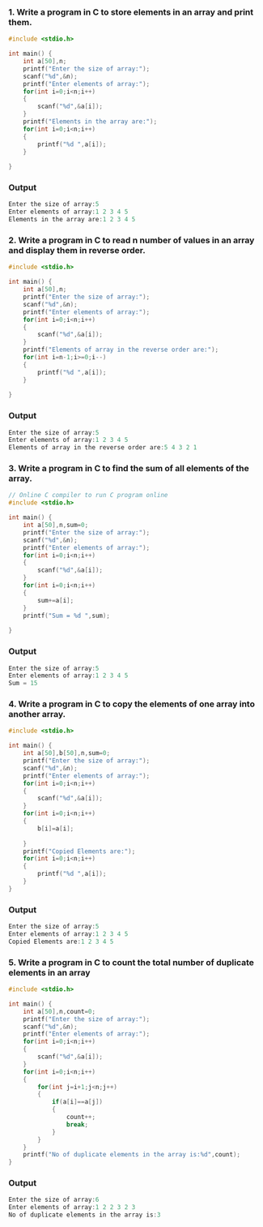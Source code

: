 ###  1. Write a program in C to store elements in an array and print them.
~~~c
#include <stdio.h>

int main() {
    int a[50],n;
    printf("Enter the size of array:");
    scanf("%d",&n);
    printf("Enter elements of array:");
    for(int i=0;i<n;i++)
    {
        scanf("%d",&a[i]);
    }
    printf("Elements in the array are:");
    for(int i=0;i<n;i++)
    {
        printf("%d ",a[i]);
    }
    
}
~~~
### Output
~~~c
Enter the size of array:5
Enter elements of array:1 2 3 4 5
Elements in the array are:1 2 3 4 5 
~~~
### 2. Write a program in C to read n number of values in an array and display them in reverse order.
~~~c
#include <stdio.h>

int main() {
    int a[50],n;
    printf("Enter the size of array:");
    scanf("%d",&n);
    printf("Enter elements of array:");
    for(int i=0;i<n;i++)
    {
        scanf("%d",&a[i]);
    }
    printf("Elements of array in the reverse order are:");
    for(int i=n-1;i>=0;i--)
    {
        printf("%d ",a[i]);
    }
    
}
~~~
### Output
~~~c
Enter the size of array:5
Enter elements of array:1 2 3 4 5
Elements of array in the reverse order are:5 4 3 2 1 
~~~
###  3. Write a program in C to find the sum of all elements of the array.
~~~c
// Online C compiler to run C program online
#include <stdio.h>

int main() {
    int a[50],n,sum=0;
    printf("Enter the size of array:");
    scanf("%d",&n);
    printf("Enter elements of array:");
    for(int i=0;i<n;i++)
    {
        scanf("%d",&a[i]);
    }
    for(int i=0;i<n;i++)
    {
        sum+=a[i];
    }
    printf("Sum = %d ",sum);
    
}
~~~
### Output
~~~c
Enter the size of array:5
Enter elements of array:1 2 3 4 5
Sum = 15 
~~~
###  4. Write a program in C to copy the elements of one array into another array.
~~~c
#include <stdio.h>

int main() {
    int a[50],b[50],n,sum=0;
    printf("Enter the size of array:");
    scanf("%d",&n);
    printf("Enter elements of array:");
    for(int i=0;i<n;i++)
    {
        scanf("%d",&a[i]);
    }
    for(int i=0;i<n;i++)
    {
        b[i]=a[i];
        
    }
    printf("Copied Elements are:");
    for(int i=0;i<n;i++)
    {
        printf("%d ",a[i]);
    }
}
~~~
### Output
~~~c
Enter the size of array:5
Enter elements of array:1 2 3 4 5
Copied Elements are:1 2 3 4 5
~~~
### 5. Write a program in C to count the total number of duplicate elements in an array
~~~c
#include <stdio.h>

int main() {
    int a[50],n,count=0;
    printf("Enter the size of array:");
    scanf("%d",&n);
    printf("Enter elements of array:");
    for(int i=0;i<n;i++)
    {
        scanf("%d",&a[i]);
    }
    for(int i=0;i<n;i++)
    {
        for(int j=i+1;j<n;j++)
        {
            if(a[i]==a[j])
            {
                count++;
                break;
            }   
        }
    }
    printf("No of duplicate elements in the array is:%d",count);
}
~~~
### Output
~~~c
Enter the size of array:6
Enter elements of array:1 2 2 3 2 3
No of duplicate elements in the array is:3
~~~
